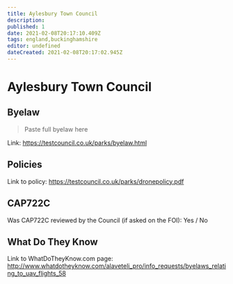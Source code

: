 ```yaml
---
title: Aylesbury Town Council
description:
published: 1
date: 2021-02-08T20:17:10.409Z
tags: england,buckinghamshire
editor: undefined
dateCreated: 2021-02-08T20:17:02.945Z
---
```


# Aylesbury Town Council


## Byelaw
> Paste full byelaw here

Link:
https://testcouncil.co.uk/parks/byelaw.html

## Policies
Link to policy:
https://testcouncil.co.uk/parks/dronepolicy.pdf

## CAP722C

Was CAP722C reviewed by the Council (if asked on the FOI): Yes / No

## What Do They Know

Link to WhatDoTheyKnow.com page:
http://www.whatdotheyknow.com/alaveteli_pro/info_requests/byelaws_relating_to_uav_flights_58

